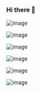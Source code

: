 ### Hi there 👋

<!--
**braveocheretovych/braveocheretovych** is a ✨ _special_ ✨ repository because its `README.md` (this file) appears on your GitHub profile.

Here are some ideas to get you started:

- 🔭 I’m currently working on ...
- 🌱 I’m currently learning ...
- 👯 I’m looking to collaborate on ...
- 🤔 I’m looking for help with ...
- 💬 Ask me about ...
- 📫 How to reach me: ...
- 😄 Pronouns: ...
- ⚡ Fun fact: ...
-->


![image](https://user-images.githubusercontent.com/122101209/211309347-7084d2a8-2b1d-4b7a-b374-811b8942c90c.png)

![image](https://user-images.githubusercontent.com/122101209/211831011-ff7cc2a9-09e3-4c47-abde-94388bd4079b.png)

![image](https://user-images.githubusercontent.com/122101209/211831117-0a2e4c49-ac75-44c6-be58-280e38db32d6.png)

![image](https://user-images.githubusercontent.com/122101209/212449053-ba6e45dc-0330-481d-8d81-6951b0fc7514.png)

![image](https://user-images.githubusercontent.com/122101209/212896609-1160b5e2-47cd-4306-a857-b1b8c87dc300.png)

![image](https://user-images.githubusercontent.com/122101209/215859131-76a03a7d-51d2-4656-a1ad-4d65e8dba637.png)






